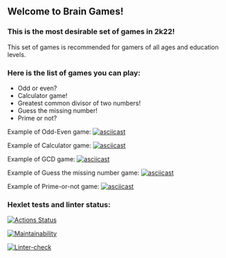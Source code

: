 ## Welcome to Brain Games!

### This is the most desirable set of games in 2k22!
This set of games is recommended for gamers of all ages and education levels.

### Here is the list of games you can play:
- Odd or even?
- Calculator game!
- Greatest common divisor of two numbers!
- Guess the missing number!
- Prime or not?

Example of Odd-Even game:
[![asciicast](https://asciinema.org/a/KJAfFwxcjem7rSyv7yEvExG69.svg)](https://asciinema.org/a/KJAfFwxcjem7rSyv7yEvExG69)

Example of Calculator game:
[![asciicast](https://asciinema.org/a/kFfERqqrrwJauOSd15YY126Z4.svg)](https://asciinema.org/a/kFfERqqrrwJauOSd15YY126Z4)

Example of GCD game:
[![asciicast](https://asciinema.org/a/4E56oYWH1KDQzbO1IKrM7B4Ry.svg)](https://asciinema.org/a/4E56oYWH1KDQzbO1IKrM7B4Ry)

Example of Guess the missing number game:
[![asciicast](https://asciinema.org/a/8dklqvQIolNQNFwO2uqA2cLeX.svg)](https://asciinema.org/a/8dklqvQIolNQNFwO2uqA2cLeX)

Example of Prime-or-not game:
[![asciicast](https://asciinema.org/a/0qOhTcxdDDJgIebLGYnI1hmkN.svg)](https://asciinema.org/a/0qOhTcxdDDJgIebLGYnI1hmkN)


### Hexlet tests and linter status:
[![Actions Status](https://github.com/NickMasl/python-project-lvl1/workflows/hexlet-check/badge.svg)](https://github.com/NickMasl/python-project-lvl1/actions)

[![Maintainability](https://api.codeclimate.com/v1/badges/9606ee203b833c4f0d28/maintainability)](https://codeclimate.com/github/NickMasl/python-project-lvl1/maintainability)

[![Linter-check](https://github.com/NickMasl/python-project-lvl1/workflows/linter-check/badge.svg)](https://github.com/NickMasl/python-project-lvl1/actions/workflows/make_lint.yml)


